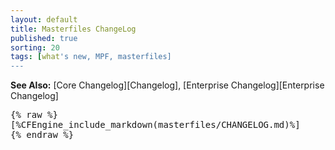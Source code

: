```yaml
---
layout: default
title: Masterfiles ChangeLog
published: true
sorting: 20
tags: [what's new, MPF, masterfiles]
---
```


**See Also:** [Core Changelog][Changelog], [Enterprise Changelog][Enterprise Changelog] 

<pre>
{% raw %}
[%CFEngine_include_markdown(masterfiles/CHANGELOG.md)%]
{% endraw %}
</pre>
